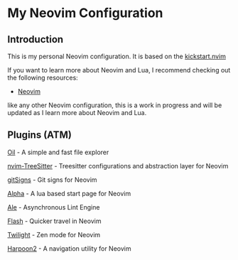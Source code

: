 # My Neovim Configuration

## Introduction

This is my personal Neovim configuration. It is based on the [kickstart.nvim](https://github.com/nvim-lua/kickstart.nvim)

If you want to learn more about Neovim and Lua, I recommend checking out the following resources:

- [Neovim](https://neovim.io/)

like any other Neovim configuration, this is a work in progress and will be updated as I learn more about Neovim and Lua.

## Plugins (ATM)

[Oil](https://github.com/stevearc/oil.nvim) - A simple and fast file explorer

[nvim-TreeSitter](https://github.com/nvim-treesitter/nvim-treesitter) - Treesitter configurations and abstraction layer for Neovim

[gitSigns](https://github.com/lewis6991/gitsigns.nvim) - Git signs for Neovim

[Alpha](https://github.com/goolord/alpha-nvim) - A lua based start page for Neovim

[Ale](https://github.com/dense-analysis/ale) - Asynchronous Lint Engine

[Flash](https://github.com/folke/flash.nvim) - Quicker travel in Neovim

[Twilight](https://github.com/folke/twilight.nvim) - Zen mode for Neovim

[Harpoon2](https://github.com/ThePrimeagen/harpoon) - A navigation utility for Neovim
